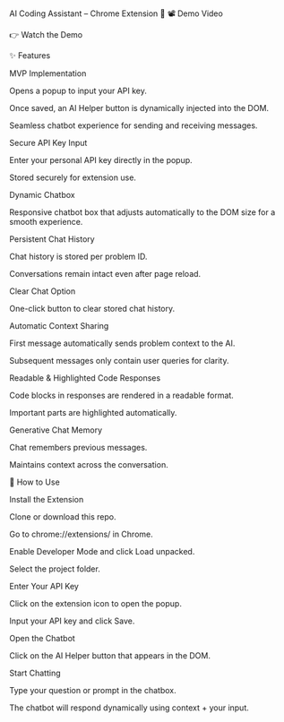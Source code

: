 AI Coding Assistant – Chrome Extension 🚀
📽️ Demo Video

👉 Watch the Demo

✨ Features

MVP Implementation

Opens a popup to input your API key.

Once saved, an AI Helper button is dynamically injected into the DOM.

Seamless chatbot experience for sending and receiving messages.

Secure API Key Input

Enter your personal API key directly in the popup.

Stored securely for extension use.

Dynamic Chatbox

Responsive chatbot box that adjusts automatically to the DOM size for a smooth experience.

Persistent Chat History

Chat history is stored per problem ID.

Conversations remain intact even after page reload.

Clear Chat Option

One-click button to clear stored chat history.

Automatic Context Sharing

First message automatically sends problem context to the AI.

Subsequent messages only contain user queries for clarity.

Readable & Highlighted Code Responses

Code blocks in responses are rendered in a readable format.

Important parts are highlighted automatically.

Generative Chat Memory

Chat remembers previous messages.

Maintains context across the conversation.

🚀 How to Use

Install the Extension

Clone or download this repo.

Go to chrome://extensions/ in Chrome.

Enable Developer Mode and click Load unpacked.

Select the project folder.

Enter Your API Key

Click on the extension icon to open the popup.

Input your API key and click Save.

Open the Chatbot

Click on the AI Helper button that appears in the DOM.

Start Chatting

Type your question or prompt in the chatbox.

The chatbot will respond dynamically using context + your input.
